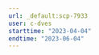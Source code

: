 ```yaml
---
url: _default:scp-7933
user: c-dves
starttime: "2023-04-04"
endtime: "2023-06-04"
---
```

<reserve />